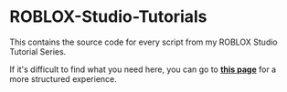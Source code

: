 # ROBLOX-Studio-Tutorials
This contains the source code for every script from my ROBLOX Studio Tutorial Series.

If it's difficult to find what you need here, you can go to **[this page](https://asians-ftw.github.io/ROBLOX-Studio-Tutorials/)** for a more structured experience.
